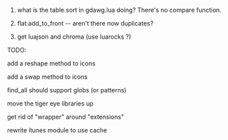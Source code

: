 
1. what is the table.sort in gdawg.lua doing? There's no compare function.

2. flat:add_to_front -- aren't there now duplicates?

3. get luajson and chroma (use luarocks ?)

TODO:

add a reshape method to icons

add a swap method to icons

find_all should support globs (or patterns)

move the tiger eye libraries up

get rid of "wrapper" around "extensions"

rewrite itunes module to use cache


